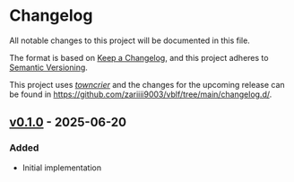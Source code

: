 # Changelog

All notable changes to this project will be documented in this file.

The format is based on [Keep a Changelog](https://keepachangelog.com/en/1.0.0/), and this project adheres to [Semantic Versioning](https://semver.org/spec/v2.0.0.html).

This project uses [*towncrier*](https://towncrier.readthedocs.io/) and the changes for the upcoming release can be found in <https://github.com/zariiii9003/vblf/tree/main/changelog.d/>.

<!-- towncrier release notes start -->

## [v0.1.0](https://github.com/zariiii9003/vblf/tree/v0.1.0) - 2025-06-20

### Added

- Initial implementation

